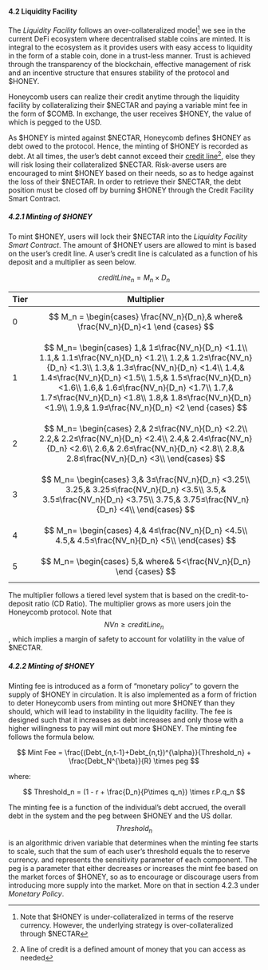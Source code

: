 #### 4.2 Liquidity Facility
The _Liquidity Facility_ follows an over-collateralized model[^8] we see in the current DeFi ecosystem where decentralised stable coins are minted. It is integral to the ecosystem as it provides users with easy access to liquidity in the form of a stable coin, done in a trust-less manner. Trust is achieved through the transparency of the blockchain, effective management of risk and an incentive structure that ensures stability of the protocol and $HONEY.

Honeycomb users can realize their credit anytime through the liquidity facility by collateralizing their $NECTAR and paying a variable mint fee in the form of $COMB. In exchange, the user receives $HONEY, the value of which is pegged to the USD.

As $HONEY is minted against $NECTAR, Honeycomb defines $HONEY as debt owed to the protocol. Hence, the minting of $HONEY is recorded as debt. At all times, the user’s debt cannot exceed their [credit line](https://www.investopedia.com/terms/l/lineofcredit.asp)[^7], else they will risk losing their collateralized $NECTAR. Risk-averse users are encouraged to mint $HONEY based on their needs, so as to hedge against the loss of their $NECTAR. In order to retrieve their $NECTAR, the debt position must be closed off by burning $HONEY through the Credit Facility Smart Contract.

[^7]: A line of credit is a defined amount of money that you can access as needed
[^8]: Note that $HONEY is under-collateralized in terms of the reserve currency. However, the underlying strategy is over-collateralized through $NECTAR

##### 4.2.1 Minting of $HONEY
To mint $HONEY, users will lock their $NECTAR into the _Liquidity Facility Smart Contract_. The amount of $HONEY users are allowed to mint is based on the user’s credit line. A user’s credit line is calculated as a function of his deposit and a multiplier as seen below.

$$
creditLine_n = M_n \times D_n
$$


| Tier | Multiplier |
| - | :-: |
| 0 | $$ M_n = \begin{cases} \frac{NV_n}{D_n},& where& \frac{NV_n}{D_n}<1 \end {cases} $$
| 1 | $$ M_n= \begin{cases} 1,& 1≤\frac{NV_n}{D_n} <1.1\\ 1.1,& 1.1≤\frac{NV_n}{D_n} <1.2\\ 1.2,& 1.2≤\frac{NV_n}{D_n} <1.3\\ 1.3,& 1.3≤\frac{NV_n}{D_n} <1.4\\ 1.4,& 1.4≤\frac{NV_n}{D_n} <1.5\\ 1.5,& 1.5≤\frac{NV_n}{D_n} <1.6\\ 1.6,& 1.6≤\frac{NV_n}{D_n} <1.7\\ 1.7,& 1.7≤\frac{NV_n}{D_n} <1.8\\ 1.8,& 1.8≤\frac{NV_n}{D_n} <1.9\\ 1.9,& 1.9≤\frac{NV_n}{D_n} <2 \end {cases} $$ |
| 2| $$ M_n= \begin{cases} 2,& 2≤\frac{NV_n}{D_n} <2.2\\ 2.2,& 2.2≤\frac{NV_n}{D_n} <2.4\\ 2.4,& 2.4≤\frac{NV_n}{D_n} <2.6\\ 2.6,& 2.6≤\frac{NV_n}{D_n} <2.8\\ 2.8,& 2.8≤\frac{NV_n}{D_n} <3\\ \end{cases} $$
| 3 | $$ M_n= \begin{cases} 3,& 3≤\frac{NV_n}{D_n} <3.25\\ 3.25,& 3.25≤\frac{NV_n}{D_n} <3.5\\ 3.5,& 3.5≤\frac{NV_n}{D_n} <3.75\\ 3.75,& 3.75≤\frac{NV_n}{D_n} <4\\ \end{cases} $$
| 4 | $$ M_n= \begin{cases} 4,& 4≤\frac{NV_n}{D_n} <4.5\\ 4.5,& 4.5≤\frac{NV_n}{D_n} <5\\ \end{cases} $$
| 5| $$ M_n= \begin{cases}  5,& where& 5<\frac{NV_n}{D_n} \end {cases} $$ 




The multiplier follows a tiered level system that is based on the credit-to-deposit ratio (CD Ratio). The multiplier grows as more users join the Honeycomb protocol. Note that $$NVn≥creditLine_n$$, which implies a margin of safety to account for volatility in the value of $NECTAR.

##### 4.2.2 Minting of $HONEY
Minting fee is introduced as a form of “monetary policy” to govern the supply of $HONEY in circulation. It is also implemented as a form of friction to deter Honeycomb users from minting out more $HONEY than they should, which will lead to instability in the liquidity facility. The fee is designed such that it increases as debt increases and only those with a higher willingness to pay will mint out more $HONEY. The minting fee follows the formula below.

$$
Mint Fee = \frac{(Debt_{n,t-1}+Debt_{n,t})^{\alpha}}{Threshold_n} + \frac{Debt_N^{\beta}}{R} \times peg
$$

where:

$$
Threshold_n = (1 - r + \frac{D_n}{P\times q_n}) \times r.P.q_n
$$

The minting fee is a function of the individual’s debt accrued, the overall debt in the system and the peg between $HONEY and the US dollar. $$Threshold_n$$ is an algorithmic driven variable that determines when the minting fee starts to scale, such that the sum of each user’s threshold equals the to reserve currency.  and  represents the sensitivity parameter of each component. The peg is a parameter that either decreases or increases the mint fee based on the market forces of $HONEY, so as to encourage or discourage users from introducing more supply into the market. More on that in section 4.2.3 under _Monetary Policy_.

